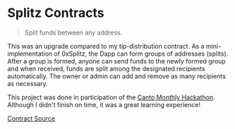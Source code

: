 # Splitz Contracts

> Split funds between any address.

This was an upgrade compared to my tip-distribution contract. As a mini-implementation of 0xSplitz, the Dapp can form groups of addresses (splits). After a group is formed, anyone can send funds to the newly formed group and when received, funds are split among the designated recipients automatically. The owner or admin can add and remove as many recipients as necessary.

This project was done in participation of the [Canto Monthly Hackathon](https://mobile.twitter.com/thecoh_). Although I didn't finish on time, it was a great learning experience!

[Contract Source](src/splitz.sol)
